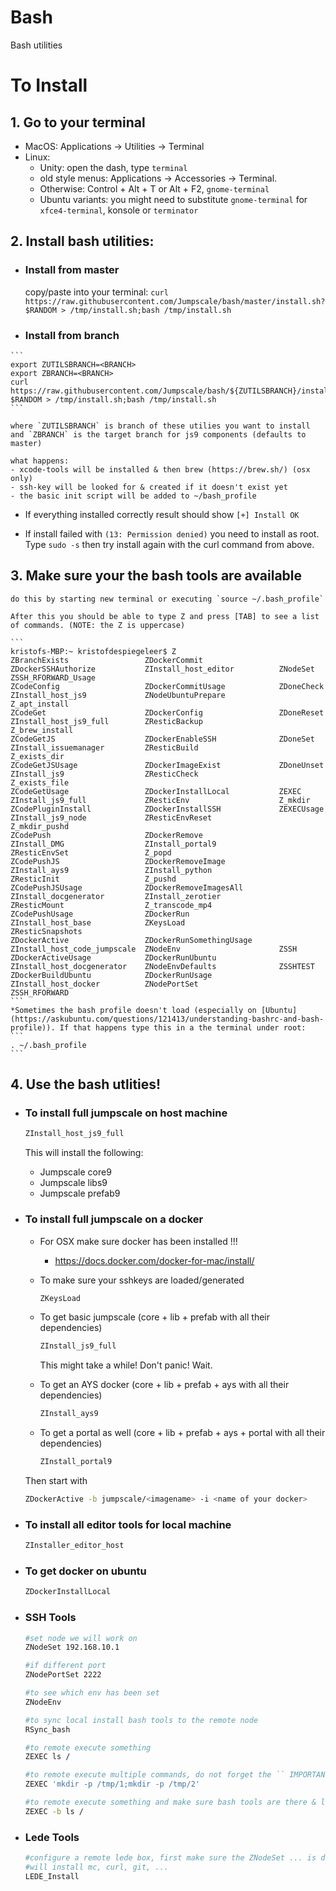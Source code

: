 # Bash
Bash utilities

# To Install
## 1. Go to your terminal 
   * MacOS: Applications → Utilities → Terminal
   * Linux:
       * Unity: open the dash, type `terminal`
       * old style menus: Applications → Accessories → Terminal.
       * Otherwise: Control + Alt + T or Alt + F2, `gnome-terminal`
       * Ubuntu variants: you might need to substitute `gnome-terminal` for `xfce4-terminal`, konsole or `terminator`
       
 ## 2. Install bash utilities:
   - ### Install from master
     copy/paste into your terminal: `curl https://raw.githubusercontent.com/Jumpscale/bash/master/install.sh?$RANDOM > /tmp/install.sh;bash /tmp/install.sh`
     
   - ### Install from branch
    ```
    export ZUTILSBRANCH=<BRANCH>
    export ZBRANCH=<BRANCH>
    curl https://raw.githubusercontent.com/Jumpscale/bash/${ZUTILSBRANCH}/install.sh?$RANDOM > /tmp/install.sh;bash /tmp/install.sh
    ```
        
    where `ZUTILSBRANCH` is branch of these utilies you want to install and `ZBRANCH` is the target branch for js9 components (defaults to master)

    what happens:
    - xcode-tools will be installed & then brew (https://brew.sh/) (osx only)
    - ssh-key will be looked for & created if it doesn't exist yet
    - the basic init script will be added to ~/bash_profile
    
 - If everything installed correctly result should show `[+] Install OK`

 - If install failed with `(13: Permission denied)` you need to install as root. Type `sudo -s` then try install again with the curl command from above.


## 3. Make sure your the bash tools are available
    do this by starting new terminal or executing `source ~/.bash_profile`

    After this you should be able to type Z and press [TAB] to see a list of commands. (NOTE: the Z is uppercase)

    ```
    kristofs-MBP:~ kristofdespiegeleer$ Z
    ZBranchExists                 ZDockerCommit                 ZDockerSSHAuthorize           ZInstall_host_editor          ZNodeSet                      ZSSH_RFORWARD_Usage
    ZCodeConfig                   ZDockerCommitUsage            ZDoneCheck                    ZInstall_host_js9             ZNodeUbuntuPrepare            Z_apt_install
    ZCodeGet                      ZDockerConfig                 ZDoneReset                    ZInstall_host_js9_full        ZResticBackup                 Z_brew_install
    ZCodeGetJS                    ZDockerEnableSSH              ZDoneSet                      ZInstall_issuemanager         ZResticBuild                  Z_exists_dir
    ZCodeGetJSUsage               ZDockerImageExist             ZDoneUnset                    ZInstall_js9                  ZResticCheck                  Z_exists_file
    ZCodeGetUsage                 ZDockerInstallLocal           ZEXEC                         ZInstall_js9_full             ZResticEnv                    Z_mkdir
    ZCodePluginInstall            ZDockerInstallSSH             ZEXECUsage                    ZInstall_js9_node             ZResticEnvReset               Z_mkdir_pushd
    ZCodePush                     ZDockerRemove                 ZInstall_DMG                  ZInstall_portal9              ZResticEnvSet                 Z_popd
    ZCodePushJS                   ZDockerRemoveImage            ZInstall_ays9                 ZInstall_python               ZResticInit                   Z_pushd
    ZCodePushJSUsage              ZDockerRemoveImagesAll        ZInstall_docgenerator         ZInstall_zerotier             ZResticMount                  Z_transcode_mp4
    ZCodePushUsage                ZDockerRun                    ZInstall_host_base            ZKeysLoad                     ZResticSnapshots
    ZDockerActive                 ZDockerRunSomethingUsage      ZInstall_host_code_jumpscale  ZNodeEnv                      ZSSH
    ZDockerActiveUsage            ZDockerRunUbuntu              ZInstall_host_docgenerator    ZNodeEnvDefaults              ZSSHTEST
    ZDockerBuildUbuntu            ZDockerRunUsage               ZInstall_host_docker          ZNodePortSet                  ZSSH_RFORWARD
    ```
    *Sometimes the bash profile doesn't load (especially on [Ubuntu](https://askubuntu.com/questions/121413/understanding-bashrc-and-bash-profile)). If that happens type this in a the terminal under root:
    ```
    . ~/.bash_profile
    ```

## 4. Use the bash utlities!

 *  ### To install full jumpscale on host machine
    ```bash
    ZInstall_host_js9_full
    ```
    This will install the following:
    - Jumpscale core9
    - Jumpscale libs9
    - Jumpscale prefab9


 * ### To install full jumpscale on a docker
    - For OSX make sure docker has been installed !!!
        - https://docs.docker.com/docker-for-mac/install/

    - To make sure your sshkeys are loaded/generated
        ```bash
        ZKeysLoad
        ```
     - To get basic jumpscale (core + lib + prefab with all their dependencies)
        ```bash
        ZInstall_js9_full
        ```
        This might take a while! Don't panic! Wait.
     - To get an AYS docker (core + lib + prefab + ays with all their dependencies)
        ```bash
        ZInstall_ays9
        ```
     - To get a portal as well (core + lib + prefab + ays + portal with all their dependencies)
        ```bash
        ZInstall_portal9
        ```
    Then start with
    ```bash
    ZDockerActive -b jumpscale/<imagename> -i <name of your docker>
    ```

 - ### To install all editor tools for local machine

    ```bash
    ZInstaller_editor_host
    ```

 - ### To get docker on ubuntu

    ```bash
    ZDockerInstallLocal
    ```

- ### SSH Tools

    ```bash
    #set node we will work on
    ZNodeSet 192.168.10.1

    #if different port
    ZNodePortSet 2222

    #to see which env has been set
    ZNodeEnv

    #to sync local install bash tools to the remote node
    RSync_bash

    #to remote execute something
    ZEXEC ls /

    #to remote execute multiple commands, do not forget the `` IMPORTANT
    ZEXEC 'mkdir -p /tmp/1;mkdir -p /tmp/2'

    #to remote execute something and make sure bash tools are there & loaded
    ZEXEC -b ls /

    ```

 - ### Lede Tools

    ```bash
    #configure a remote lede box, first make sure the ZNodeSet ... is done
    #will install mc, curl, git, ...
    LEDE_Install
    ```
